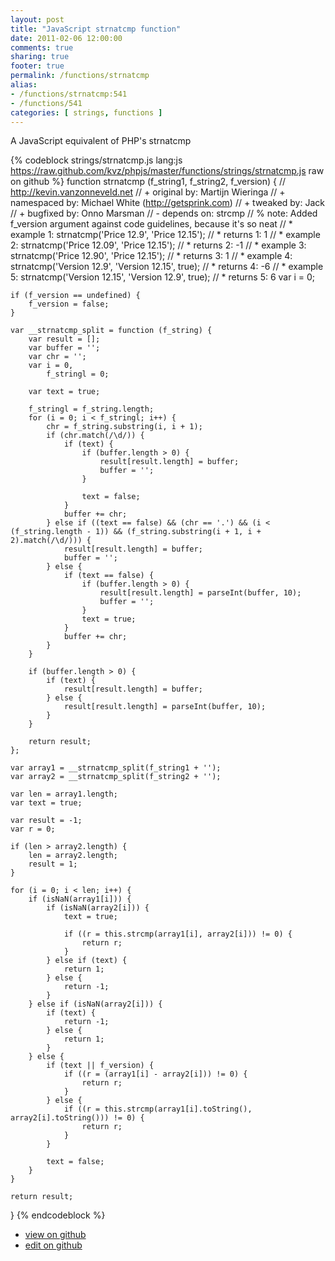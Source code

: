 ```yaml
---
layout: post
title: "JavaScript strnatcmp function"
date: 2011-02-06 12:00:00
comments: true
sharing: true
footer: true
permalink: /functions/strnatcmp
alias:
- /functions/strnatcmp:541
- /functions/541
categories: [ strings, functions ]
---
```

A JavaScript equivalent of PHP's strnatcmp
<!-- more -->
{% codeblock strings/strnatcmp.js lang:js https://raw.github.com/kvz/phpjs/master/functions/strings/strnatcmp.js raw on github %}
function strnatcmp (f_string1, f_string2, f_version) {
    // http://kevin.vanzonneveld.net
    // +   original by: Martijn Wieringa
    // + namespaced by: Michael White (http://getsprink.com)
    // +    tweaked by: Jack
    // +   bugfixed by: Onno Marsman
    // -    depends on: strcmp
    // %          note: Added f_version argument against code guidelines, because it's so neat
    // *     example 1: strnatcmp('Price 12.9', 'Price 12.15');
    // *     returns 1: 1
    // *     example 2: strnatcmp('Price 12.09', 'Price 12.15');
    // *     returns 2: -1
    // *     example 3: strnatcmp('Price 12.90', 'Price 12.15');
    // *     returns 3: 1
    // *     example 4: strnatcmp('Version 12.9', 'Version 12.15', true);
    // *     returns 4: -6
    // *     example 5: strnatcmp('Version 12.15', 'Version 12.9', true);
    // *     returns 5: 6
    var i = 0;

    if (f_version == undefined) {
        f_version = false;
    }

    var __strnatcmp_split = function (f_string) {
        var result = [];
        var buffer = '';
        var chr = '';
        var i = 0,
            f_stringl = 0;

        var text = true;

        f_stringl = f_string.length;
        for (i = 0; i < f_stringl; i++) {
            chr = f_string.substring(i, i + 1);
            if (chr.match(/\d/)) {
                if (text) {
                    if (buffer.length > 0) {
                        result[result.length] = buffer;
                        buffer = '';
                    }

                    text = false;
                }
                buffer += chr;
            } else if ((text == false) && (chr == '.') && (i < (f_string.length - 1)) && (f_string.substring(i + 1, i + 2).match(/\d/))) {
                result[result.length] = buffer;
                buffer = '';
            } else {
                if (text == false) {
                    if (buffer.length > 0) {
                        result[result.length] = parseInt(buffer, 10);
                        buffer = '';
                    }
                    text = true;
                }
                buffer += chr;
            }
        }

        if (buffer.length > 0) {
            if (text) {
                result[result.length] = buffer;
            } else {
                result[result.length] = parseInt(buffer, 10);
            }
        }

        return result;
    };

    var array1 = __strnatcmp_split(f_string1 + '');
    var array2 = __strnatcmp_split(f_string2 + '');

    var len = array1.length;
    var text = true;

    var result = -1;
    var r = 0;

    if (len > array2.length) {
        len = array2.length;
        result = 1;
    }

    for (i = 0; i < len; i++) {
        if (isNaN(array1[i])) {
            if (isNaN(array2[i])) {
                text = true;

                if ((r = this.strcmp(array1[i], array2[i])) != 0) {
                    return r;
                }
            } else if (text) {
                return 1;
            } else {
                return -1;
            }
        } else if (isNaN(array2[i])) {
            if (text) {
                return -1;
            } else {
                return 1;
            }
        } else {
            if (text || f_version) {
                if ((r = (array1[i] - array2[i])) != 0) {
                    return r;
                }
            } else {
                if ((r = this.strcmp(array1[i].toString(), array2[i].toString())) != 0) {
                    return r;
                }
            }

            text = false;
        }
    }

    return result;
}
{% endcodeblock %}
<ul>
 <li><a href="https://github.com/kvz/phpjs/blob/master/functions/strings/strnatcmp.js">view on github</a></li>
 <li><a href="https://github.com/kvz/phpjs/edit/master/functions/strings/strnatcmp.js">edit on github</a></li>
</ul>
